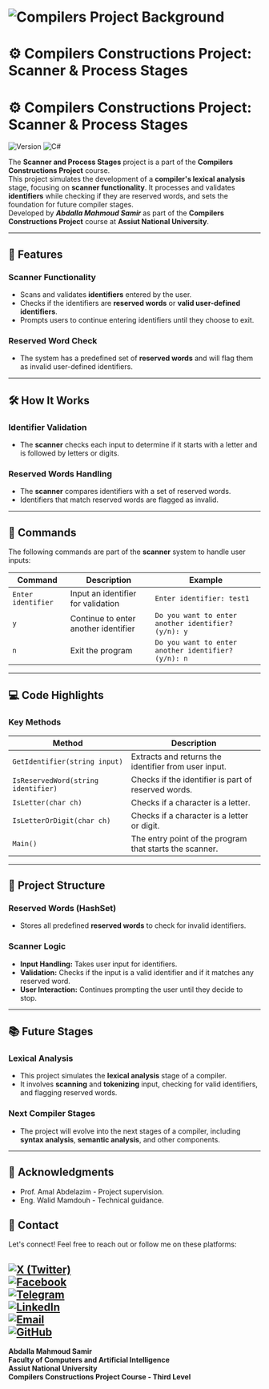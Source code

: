 # ![Compilers Project Background](https://github.com/abdallasamir04/your-repo-name/blob/main/images/DALL·E%202025-03-18%2012.25.00%20-%20A%20sleek%20and%20modern%20background%20image%20for%20a%20compiler%20project%2C%20featuring%20a%20combination%20of%20gears%2C%20computer%20code%2C%20and%20abstract%20shapes%20representing%20technolo.png)

# ⚙️ Compilers Constructions Project: Scanner & Process Stages
# ⚙️ Compilers Constructions Project: Scanner & Process Stages
![Version](https://img.shields.io/badge/version-1.0.0-blue.svg?style=for-the-badge&logo=github&logoColor=white)
![C#](https://img.shields.io/badge/Language-C%23-0078d4.svg?style=for-the-badge&logo=csharp&logoColor=white)


The **Scanner and Process Stages** project is a part of the **Compilers Constructions Project** course.  
This project simulates the development of a **compiler's lexical analysis** stage, focusing on **scanner functionality**. It processes and validates **identifiers** while checking if they are reserved words, and sets the foundation for future compiler stages.  
Developed by **_Abdalla Mahmoud Samir_** as part of the **Compilers Constructions Project** course at **Assiut National University**.

---

## 🚀 Features

### Scanner Functionality
- Scans and validates **identifiers** entered by the user.
- Checks if the identifiers are **reserved words** or **valid user-defined identifiers**.
- Prompts users to continue entering identifiers until they choose to exit.

### Reserved Word Check
- The system has a predefined set of **reserved words** and will flag them as invalid user-defined identifiers.

---

## 🛠️ How It Works

### Identifier Validation
- The **scanner** checks each input to determine if it starts with a letter and is followed by letters or digits.

### Reserved Words Handling
- The **scanner** compares identifiers with a set of reserved words.
- Identifiers that match reserved words are flagged as invalid.

---

## 📜 Commands

The following commands are part of the **scanner** system to handle user inputs:

| Command             | Description                               | Example                  |
|---------------------|-------------------------------------------|--------------------------|
| `Enter identifier`   | Input an identifier for validation        | `Enter identifier: test1` |
| `y`                  | Continue to enter another identifier      | `Do you want to enter another identifier? (y/n): y` |
| `n`                  | Exit the program                          | `Do you want to enter another identifier? (y/n): n` |

---

## 💻 Code Highlights

### Key Methods
| Method                        | Description                                              |
|-------------------------------|----------------------------------------------------------|
| `GetIdentifier(string input)`  | Extracts and returns the identifier from user input.      |
| `IsReservedWord(string identifier)` | Checks if the identifier is part of reserved words.  |
| `IsLetter(char ch)`            | Checks if a character is a letter.                       |
| `IsLetterOrDigit(char ch)`     | Checks if a character is a letter or digit.              |
| `Main()`                       | The entry point of the program that starts the scanner.   |

---

## 📂 Project Structure

### Reserved Words (HashSet)
- Stores all predefined **reserved words** to check for invalid identifiers.

### Scanner Logic
- **Input Handling:** Takes user input for identifiers.
- **Validation:** Checks if the input is a valid identifier and if it matches any reserved word.
- **User Interaction:** Continues prompting the user until they decide to stop.

---

## 📚 Future Stages

### Lexical Analysis
- This project simulates the **lexical analysis** stage of a compiler.
- It involves **scanning** and **tokenizing** input, checking for valid identifiers, and flagging reserved words.

### Next Compiler Stages
- The project will evolve into the next stages of a compiler, including **syntax analysis**, **semantic analysis**, and other components.

---

## 🙏 Acknowledgments

- Prof. Amal Abdelazim - Project supervision.
- Eng. Walid Mamdouh - Technical guidance.

## 📧 Contact

Let's connect! Feel free to reach out or follow me on these platforms:  

[![X (Twitter)](https://img.shields.io/badge/X-black.svg?style=for-the-badge&logo=X&logoColor=white)](https://x.com/abdallasamir04)  
[![Facebook](https://img.shields.io/badge/Facebook-1877F2?style=for-the-badge&logo=facebook&logoColor=white)](https://www.facebook.com/abdallasamir04/)  
[![Telegram](https://img.shields.io/badge/Telegram-2CA5E0?style=for-the-badge&logo=telegram&logoColor=white)](https://t.me/abdallasamir04)  
[![LinkedIn](https://img.shields.io/badge/LinkedIn-0077B5?style=for-the-badge&logo=linkedin&logoColor=white)](https://www.linkedin.com/in/abdalla-mahmoud-9264242b6/)  
[![Email](https://img.shields.io/badge/Email-D14836?style=for-the-badge&logo=gmail&logoColor=white)](mailto:samirovic707@gmail.com)  
[![GitHub](https://img.shields.io/badge/GitHub-%23121011.svg?style=for-the-badge&logo=github&logoColor=white)](https://github.com/abdallasamir04)  
---
**Abdalla Mahmoud Samir**  
**Faculty of Computers and Artificial Intelligence**  
**Assiut National University**  
**Compilers Constructions Project Course - Third Level**
